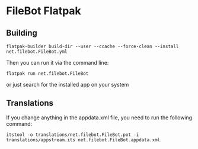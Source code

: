 # FileBot Flatpak

## Building

```
flatpak-builder build-dir --user --ccache --force-clean --install net.filebot.FileBot.yml
```

Then you can run it via the command line:

```
flatpak run net.filebot.FileBot
```

or just search for the installed app on your system

## Translations

If you change anything in the appdata.xml file, you need to run the following command:

```
itstool -o translations/net.filebot.FileBot.pot -i translations/appstream.its net.filebot.FileBot.appdata.xml
```
